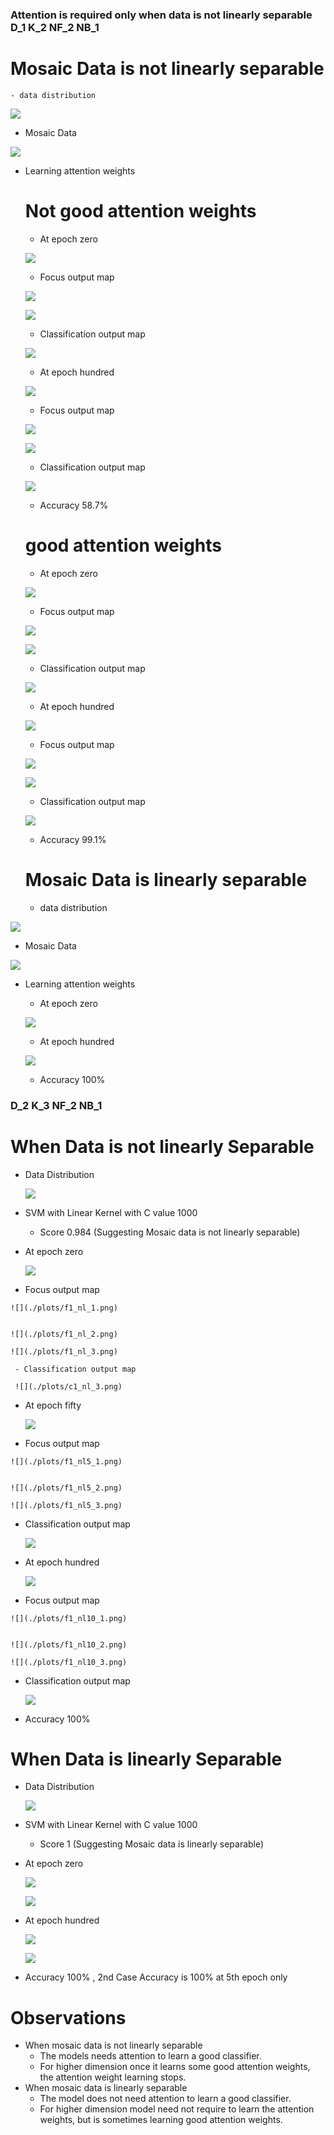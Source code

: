   ### Attention is required only when data is not linearly separable D_1  K_2 NF_2 NB_1
  
  # Mosaic Data is not linearly separable
    - data distribution
    
    
  ![](./plots/data_distr.PNG)
    
   - Mosaic Data
    
   ![](./plots/mosaic_data.PNG)
    
  - Learning attention weights 
  
     # Not good attention weights
     - At epoch zero
    
    ![](./plots/At_epoch_zero_not_Sep.PNG)
    
    
    
     - Focus output map
    
    ![](./plots/f1_nl_1.png)
    
    
    ![](./plots/f1_nl_2.png)

    
    
     - Classification output map    
     
     ![](./plots/c1_nl_3.png)   
    
    
    
    - At epoch hundred
    
    ![](./plots/At__epoch_100_non_sep.PNG)
    
    
    - Focus output map
    
    ![](./plots/f10_nl_1.png)
    
    
    ![](./plots/f10_nl_2.png)
     

    
     - Classification output map    
     
     ![](./plots/c10_nl_3.png)  
    
    -  Accuracy 58.7%
     
     
     # good attention weights
     - At epoch zero
    
    ![](./plots/gaw_at_epoch_zero_non_sep.PNG)
    
    
     - Focus output map
    
    ![](./plots/gf1_nl_1.png)
    
    
    ![](./plots/gf1_nl_2.png)
     

    
     - Classification output map    
     
     ![](./plots/gc1_nl_3.png)  
    
     - At epoch hundred 
    
    ![](./plots/gaw_at_epoch_hun_non_sep.PNG)
    
    
      - Focus output map
    
    ![](./plots/gf10_nl_1.png)
    
    
    ![](./plots/gf10_nl_2.png)

    
     - Classification output map    
     
     ![](./plots/gc10_nl_3.png) 
    
    - Accuracy 99.1%
    
    
    
    
    # Mosaic Data is linearly separable
    - data distribution
    
    
  ![](./plots/data_distr_ls.PNG)
    
   - Mosaic Data
    
   ![](./plots/mosaic_data_ls.PNG)
    
  - Learning attention weights 

     - At epoch zero
    
    ![](./plots/At_epoch_zero_Sep.PNG)
     
     - At epoch hundred
    
    ![](./plots/At_epoch_100_Sep.PNG)
    
    -  Accuracy 100%
    
  
### D_2 K_3 NF_2 NB_1
  # When Data is not linearly Separable
   - Data Distribution
     
      ![](./plots/d2_data_distr.png)
   
   - SVM with Linear Kernel with C value 1000
      - Score 0.984  (Suggesting Mosaic data is not linearly separable)
    
      
    
   - At epoch zero
      
      ![](./plots/D_2_at_e0.png)
      
       
    
    
   - Focus output map
    
    ![](./plots/f1_nl_1.png)
    
    
    ![](./plots/f1_nl_2.png)

    ![](./plots/f1_nl_3.png)
    
     - Classification output map    
     
     ![](./plots/c1_nl_3.png)   
    
     
   
   - At epoch fifty
      
      ![](./plots/D2_at_e50.png)
      
          
       
    
    
   - Focus output map
    
    ![](./plots/f1_nl5_1.png)
    
    
    ![](./plots/f1_nl5_2.png)

    ![](./plots/f1_nl5_3.png)
    
   - Classification output map    
     
     ![](./plots/c1_nl5_3.png)   
   
   
   - At epoch hundred
    
      ![](./plots/D_2_at_e100.png) 
     
           
       
    
    
   - Focus output map
    
    ![](./plots/f1_nl10_1.png)
    
    
    ![](./plots/f1_nl10_2.png)

    ![](./plots/f1_nl10_3.png)
    
   - Classification output map    
     
     ![](./plots/c1_nl10_3.png)  
     
     
   - Accuracy 100%
   
   
   
   # When Data is linearly Separable
   - Data Distribution
     
      ![](./plots/ls_distr.png)
   
   - SVM with Linear Kernel with C value 1000
      - Score 1  (Suggesting Mosaic data is linearly separable)
    
      
    
   - At epoch zero
      
      ![](./plots/ls_e0.png)
        
      
      
      ![](./plots/ls2_e0.png)

   - At epoch hundred
    
      ![](./plots/ls_e100.png) 
      
      
      
      ![](./plots/ls2_e100.png)
     
   - Accuracy 100% , 2nd Case Accuracy is 100% at 5th epoch only
    
# Observations 
  - When mosaic data is not linearly separable 
     - The models needs attention to learn a good classifier.
     - For higher dimension once it learns some good attention weights, the attention weight learning stops.
  - When mosaic data is linearly separable
     - The model does not need attention to learn a good classifier.
     - For higher dimension model need not require to learn the attention weights, but is sometimes learning good attention weights.
